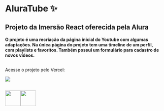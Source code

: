 # AluraTube ✨
## Projeto da Imersão React oferecida pela Alura
#### O projeto é uma recriação da página inicial do Youtube com algumas adaptações. Na única página do projeto tem uma timeline de um perfil, com playlists e favoritos. Também possui um formulário para cadastro de novos vídeos.
##

<div>
<p>Acesse o projeto pelo Vercel:</p>
<a href='https://alura-tube-azure.vercel.app/' target='_blank'>
<img src='https://img.shields.io/badge/Vercel-000000?style=for-the-badge&logo=vercel&logoColor=white'/>
</a>
</div>

##

<div style='display: flex'>
<img src="https://cdn.jsdelivr.net/gh/devicons/devicon/icons/react/react-original-wordmark.svg" width="50px"/>
<img src="https://cdn.jsdelivr.net/gh/devicons/devicon/icons/javascript/javascript-original.svg" width="50px"/>
</div>
